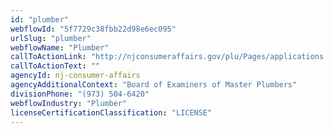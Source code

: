 ```yaml
---
id: "plumber"
webflowId: "5f7729c38fbb22d98e6ec095"
urlSlug: "plumber"
webflowName: "Plumber"
callToActionLink: "http://njconsumeraffairs.gov/plu/Pages/applications.aspx"
callToActionText: ""
agencyId: nj-consumer-affairs
agencyAdditionalContext: "Board of Examiners of Master Plumbers"
divisionPhone: "(973) 504-6420"
webflowIndustry: "Plumber"
licenseCertificationClassification: "LICENSE"
---
```

